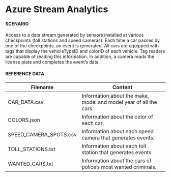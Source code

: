 # Azure Stream Analytics

#### SCENARIO

Access to a data stream generated by sensors installed at various checkpoints (toll stations and speed cameras). Each time a car passes by one of the checkpoints, an event is generated. All cars are equipped with tags that display the vehicleTypeID and colorID of each vehicle. Tag readers are capable of reading this information. In addition, a camera reads the license plate and completes the event’s data. 

#### REFERENCE DATA
Filename | Content
--- | ---
CAR_DATA.csv | Information about the make, model and model year of all the cars.
COLORS.json | Information about the color of each car.
SPEED_CAMERA_SPOTS.csv | Information about each speed camera that generates events.
TOLL_STATIONS.txt | Information about each toll station that generates events.
WANTED_CARS.txt | Information about the cars of police’s most wanted criminals.
